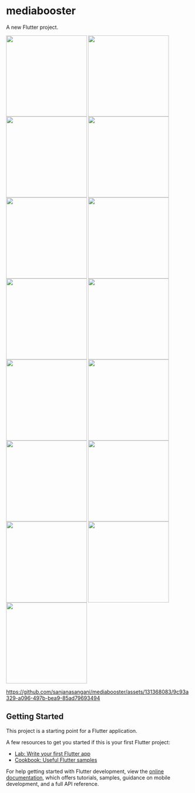 # mediabooster

A new Flutter project.

<img align="left" src="https://github.com/sanjanasangani/mediabooster/assets/131368083/22f56654-3dc9-4df6-be8e-6e70331b0529" width="220px">
<img align="left" src="https://github.com/sanjanasangani/mediabooster/assets/131368083/68279892-f5c7-4689-b5ac-b12632647813" width="220px">
<img src="https://github.com/sanjanasangani/mediabooster/assets/131368083/60c5688e-c8cf-4901-a12b-9fe18c126e22" width="220px">

<img align="left" src="https://github.com/sanjanasangani/mediabooster/assets/131368083/d3452b3a-7c02-4954-9983-ed2dbed0036a" width="220px">
<img align="left" src="https://github.com/sanjanasangani/mediabooster/assets/131368083/171a91a1-efde-4285-9de9-0ca19771d1fa" width="220px">
<img src="https://github.com/sanjanasangani/mediabooster/assets/131368083/c3fe21c4-b53a-4528-97c2-098e4db649c8" width="220px">

<img align="left" src="https://github.com/sanjanasangani/mediabooster/assets/131368083/06633b7d-4dc2-47f0-8250-f10f08d3d466" width="220px">
<img align="left" src="https://github.com/sanjanasangani/mediabooster/assets/131368083/743fe742-6d47-44cc-a1d4-7510043419dd" width="220px">
<img src="https://github.com/sanjanasangani/mediabooster/assets/131368083/6f1132f2-32af-43f4-965d-07d16495dbbe" width="220px">

<img align="left" src="https://github.com/sanjanasangani/mediabooster/assets/131368083/334e98f2-6962-4fc2-b2ad-f91df150193b" width="220px">
<img align="left" src="https://github.com/sanjanasangani/mediabooster/assets/131368083/1b58d6d1-fd7e-46dd-a854-e28a7b324558" width="220px">
<img src="https://github.com/sanjanasangani/mediabooster/assets/131368083/879ec5a4-ab2c-4d99-b110-15dc590154ea" width="220px">

<img align="left" src="https://github.com/sanjanasangani/mediabooster/assets/131368083/07cee7ae-21b3-4549-adf4-ef91c9cdfb1b" width="220px">
<img align="left" src="https://github.com/sanjanasangani/mediabooster/assets/131368083/28d904fe-b775-4802-9413-d4f11ede98ce" width="220px">
<img src="https://github.com/sanjanasangani/mediabooster/assets/131368083/dc836bbf-c1be-47bd-b19d-e83914fca6be" width="220px">

https://github.com/sanjanasangani/mediabooster/assets/131368083/9c93a329-a096-497b-bea9-85ad79693494




## Getting Started

This project is a starting point for a Flutter application.

A few resources to get you started if this is your first Flutter project:

- [Lab: Write your first Flutter app](https://docs.flutter.dev/get-started/codelab)
- [Cookbook: Useful Flutter samples](https://docs.flutter.dev/cookbook)

For help getting started with Flutter development, view the
[online documentation](https://docs.flutter.dev/), which offers tutorials,
samples, guidance on mobile development, and a full API reference.

